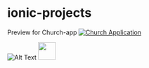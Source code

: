 # ionic-projects

Preview for Church-app
[![Church Application](http://i.imgur.com/7YTMFQp.png)](https://youtu.be/nz1j8Bm_U5w "Church app - Click to Watch!")

![Alt Text](ezgif.com-optimize.gif)
<img src="https://media.giphy.com/media/1yT7gYdDYIbntcxWlN/giphy.gif" width="40" height="40" />
